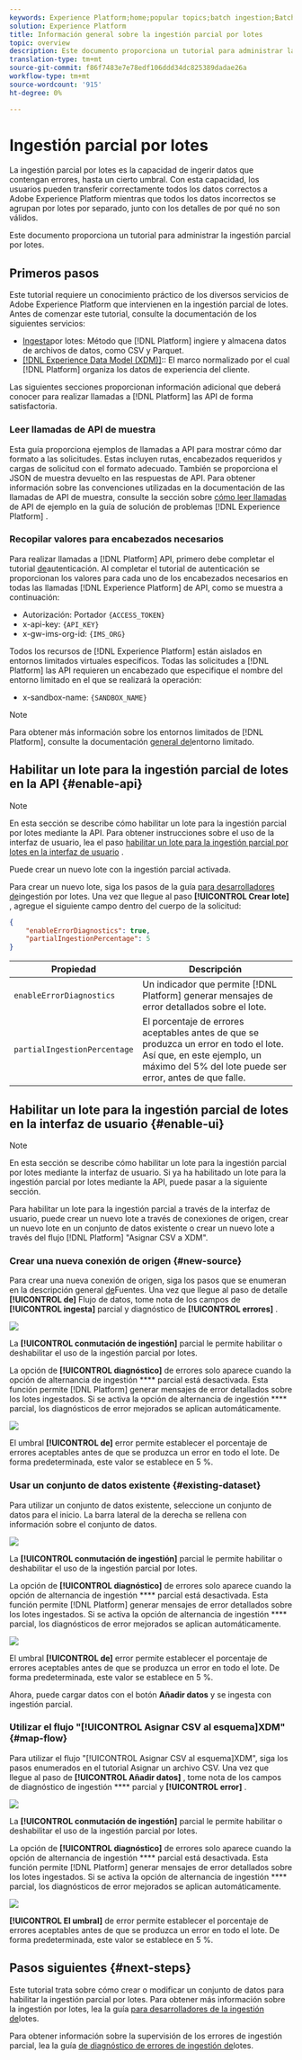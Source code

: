 ```yaml
---
keywords: Experience Platform;home;popular topics;batch ingestion;Batch ingestion;partial ingestion;Partial ingestion;Retrieve error;retrieve error;Partial batch ingestion;partial batch ingestion;partial;ingestion;Ingestion;
solution: Experience Platform
title: Información general sobre la ingestión parcial por lotes
topic: overview
description: Este documento proporciona un tutorial para administrar la ingestión parcial por lotes.
translation-type: tm+mt
source-git-commit: f86f7483e7e78edf106ddd34dc825389dadae26a
workflow-type: tm+mt
source-wordcount: '915'
ht-degree: 0%

---
```



# Ingestión parcial por lotes

La ingestión parcial por lotes es la capacidad de ingerir datos que contengan errores, hasta un cierto umbral. Con esta capacidad, los usuarios pueden transferir correctamente todos los datos correctos a Adobe Experience Platform mientras que todos los datos incorrectos se agrupan por lotes por separado, junto con los detalles de por qué no son válidos.

Este documento proporciona un tutorial para administrar la ingestión parcial por lotes.

## Primeros pasos

Este tutorial requiere un conocimiento práctico de los diversos servicios de Adobe Experience Platform que intervienen en la ingestión parcial de lotes. Antes de comenzar este tutorial, consulte la documentación de los siguientes servicios:

- [Ingesta](./overview.md)por lotes: Método que [!DNL Platform] ingiere y almacena datos de archivos de datos, como CSV y Parquet.
- [[!DNL Experience Data Model (XDM)]](../../xdm/home.md):: El marco normalizado por el cual [!DNL Platform] organiza los datos de experiencia del cliente.

Las siguientes secciones proporcionan información adicional que deberá conocer para realizar llamadas a [!DNL Platform] las API de forma satisfactoria.

### Leer llamadas de API de muestra

Esta guía proporciona ejemplos de llamadas a API para mostrar cómo dar formato a las solicitudes. Estas incluyen rutas, encabezados requeridos y cargas de solicitud con el formato adecuado. También se proporciona el JSON de muestra devuelto en las respuestas de API. Para obtener información sobre las convenciones utilizadas en la documentación de las llamadas de API de muestra, consulte la sección sobre [cómo leer llamadas](../../landing/troubleshooting.md#how-do-i-format-an-api-request) de API de ejemplo en la guía de solución de problemas [!DNL Experience Platform] .

### Recopilar valores para encabezados necesarios

Para realizar llamadas a [!DNL Platform] API, primero debe completar el tutorial [de](../../tutorials/authentication.md)autenticación. Al completar el tutorial de autenticación se proporcionan los valores para cada uno de los encabezados necesarios en todas las llamadas [!DNL Experience Platform] de API, como se muestra a continuación:

- Autorización: Portador `{ACCESS_TOKEN}`
- x-api-key: `{API_KEY}`
- x-gw-ims-org-id: `{IMS_ORG}`

Todos los recursos de [!DNL Experience Platform] están aislados en entornos limitados virtuales específicos. Todas las solicitudes a [!DNL Platform] las API requieren un encabezado que especifique el nombre del entorno limitado en el que se realizará la operación:

- x-sandbox-name: `{SANDBOX_NAME}`

>[!NOTE]
>
>Para obtener más información sobre los entornos limitados de [!DNL Platform], consulte la documentación [general del](../../sandboxes/home.md)entorno limitado.

## Habilitar un lote para la ingestión parcial de lotes en la API {#enable-api}

>[!NOTE]
>
>En esta sección se describe cómo habilitar un lote para la ingestión parcial por lotes mediante la API. Para obtener instrucciones sobre el uso de la interfaz de usuario, lea el paso [habilitar un lote para la ingestión parcial por lotes en la interfaz de usuario](#enable-ui) .

Puede crear un nuevo lote con la ingestión parcial activada.

Para crear un nuevo lote, siga los pasos de la guía [para desarrolladores de](./api-overview.md)ingestión por lotes. Una vez que llegue al paso **[!UICONTROL Crear lote]** , agregue el siguiente campo dentro del cuerpo de la solicitud:

```json
{
    "enableErrorDiagnostics": true,
    "partialIngestionPercentage": 5
}
```

| Propiedad | Descripción |
| -------- | ----------- |
| `enableErrorDiagnostics` | Un indicador que permite [!DNL Platform] generar mensajes de error detallados sobre el lote. |
| `partialIngestionPercentage` | El porcentaje de errores aceptables antes de que se produzca un error en todo el lote. Así que, en este ejemplo, un máximo del 5% del lote puede ser error, antes de que falle. |


## Habilitar un lote para la ingestión parcial de lotes en la interfaz de usuario {#enable-ui}

>[!NOTE]
>
>En esta sección se describe cómo habilitar un lote para la ingestión parcial por lotes mediante la interfaz de usuario. Si ya ha habilitado un lote para la ingestión parcial por lotes mediante la API, puede pasar a la siguiente sección.

Para habilitar un lote para la ingestión parcial a través de la interfaz de usuario, puede crear un nuevo lote a través de conexiones de origen, crear un nuevo lote en un conjunto de datos existente o crear un nuevo lote a través del flujo [!DNL Platform] &quot;Asignar CSV a XDM&quot;.

### Crear una nueva conexión de origen {#new-source}

Para crear una nueva conexión de origen, siga los pasos que se enumeran en la descripción general [de](../../sources/home.md)Fuentes. Una vez que llegue al paso de detalle **[!UICONTROL de]** Flujo de datos, tome nota de los campos de **[!UICONTROL ingesta]** parcial y diagnóstico de **[!UICONTROL errores]** .

![](../images/batch-ingestion/partial-ingestion/configure-batch.png)

La **[!UICONTROL conmutación de ingestión]** parcial le permite habilitar o deshabilitar el uso de la ingestión parcial por lotes.

La opción de **[!UICONTROL diagnóstico]** de errores solo aparece cuando la opción de alternancia de ingestión **** parcial está desactivada. Esta función permite [!DNL Platform] generar mensajes de error detallados sobre los lotes ingestados. Si se activa la opción de alternancia de ingestión **** parcial, los diagnósticos de error mejorados se aplican automáticamente.

![](../images/batch-ingestion/partial-ingestion/configure-batch-partial-ingestion-focus.png)

El umbral **[!UICONTROL de]** error permite establecer el porcentaje de errores aceptables antes de que se produzca un error en todo el lote. De forma predeterminada, este valor se establece en 5 %.

### Usar un conjunto de datos existente {#existing-dataset}

Para utilizar un conjunto de datos existente, seleccione un conjunto de datos para el inicio. La barra lateral de la derecha se rellena con información sobre el conjunto de datos.

![](../images/batch-ingestion/partial-ingestion/monitor-dataset.png)

La **[!UICONTROL conmutación de ingestión]** parcial le permite habilitar o deshabilitar el uso de la ingestión parcial por lotes.

La opción de **[!UICONTROL diagnóstico]** de errores solo aparece cuando la opción de alternancia de ingestión **** parcial está desactivada. Esta función permite [!DNL Platform] generar mensajes de error detallados sobre los lotes ingestados. Si se activa la opción de alternancia de ingestión **** parcial, los diagnósticos de error mejorados se aplican automáticamente.

![](../images/batch-ingestion/partial-ingestion/monitor-dataset-partial-ingestion-focus.png)

El umbral **[!UICONTROL de]** error permite establecer el porcentaje de errores aceptables antes de que se produzca un error en todo el lote. De forma predeterminada, este valor se establece en 5 %.

Ahora, puede cargar datos con el botón **Añadir datos** y se ingesta con ingestión parcial.

### Utilizar el flujo &quot;[!UICONTROL Asignar CSV al esquema]XDM&quot; {#map-flow}

Para utilizar el flujo &quot;[!UICONTROL Asignar CSV al esquema]XDM&quot;, siga los pasos enumerados en el tutorial [](../tutorials/map-a-csv-file.md)Asignar un archivo CSV. Una vez que llegue al paso de **[!UICONTROL Añadir datos]** , tome nota de los campos de diagnóstico de ingestión **** parcial y **[!UICONTROL error]** .

![](../images/batch-ingestion/partial-ingestion/xdm-csv-workflow.png)

La **[!UICONTROL conmutación de ingestión]** parcial le permite habilitar o deshabilitar el uso de la ingestión parcial por lotes.

La opción de **[!UICONTROL diagnóstico]** de errores solo aparece cuando la opción de alternancia de ingestión **** parcial está desactivada. Esta función permite [!DNL Platform] generar mensajes de error detallados sobre los lotes ingestados. Si se activa la opción de alternancia de ingestión **** parcial, los diagnósticos de error mejorados se aplican automáticamente.

![](../images/batch-ingestion/partial-ingestion/xdm-csv-workflow-partial-ingestion-focus.png)

**[!UICONTROL El umbral]** de error permite establecer el porcentaje de errores aceptables antes de que se produzca un error en todo el lote. De forma predeterminada, este valor se establece en 5 %.

## Pasos siguientes {#next-steps}

Este tutorial trata sobre cómo crear o modificar un conjunto de datos para habilitar la ingestión parcial por lotes. Para obtener más información sobre la ingestión por lotes, lea la guía [para desarrolladores de la ingestión de](./api-overview.md)lotes.

Para obtener información sobre la supervisión de los errores de ingestión parcial, lea la guía [de diagnóstico de errores de ingestión de](../quality/error-diagnostics.md)lotes.
